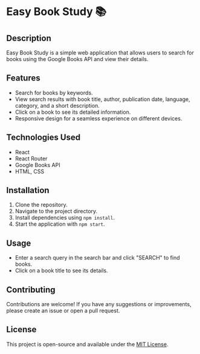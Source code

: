 # Easy Book Study 📚

## Description
Easy Book Study is a simple web application that allows users to search for books using the Google Books API and view their details.

## Features
- Search for books by keywords.
- View search results with book title, author, publication date, language, category, and a short description.
- Click on a book to see its detailed information.
- Responsive design for a seamless experience on different devices.

## Technologies Used
- React
- React Router
- Google Books API
- HTML, CSS

## Installation
1. Clone the repository.
2. Navigate to the project directory.
3. Install dependencies using `npm install`.
4. Start the application with `npm start`.

## Usage
- Enter a search query in the search bar and click "SEARCH" to find books.
- Click on a book title to see its details.

## Contributing
Contributions are welcome! If you have any suggestions or improvements, please create an issue or open a pull request.

## License
This project is open-source and available under the [MIT License](LICENSE).

